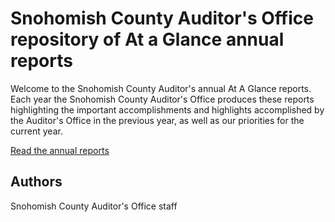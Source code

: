 <h1>Snohomish County Auditor's Office repository of At a Glance annual reports</h1>
<p>Welcome to the Snohomish County Auditor's annual At A Glance reports. Each year the Snohomish County Auditor's Office produces these reports highlighting the important accomplishments and highlights accomplished by the Auditor's Office in the previous year, as well as our priorities for the current year.</p>
<p><a href="https://snoco-auditor.github.io/at_a_glance_reports/home.html">Read the annual reports</a></p>
<h2>Authors</h2>
<p>Snohomish County Auditor's Office staff</p>
